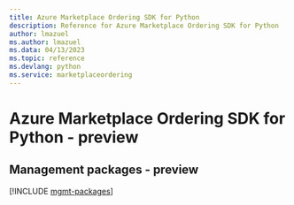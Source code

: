 ```yaml
---
title: Azure Marketplace Ordering SDK for Python
description: Reference for Azure Marketplace Ordering SDK for Python
author: lmazuel
ms.author: lmazuel
ms.data: 04/13/2023
ms.topic: reference
ms.devlang: python
ms.service: marketplaceordering
---
```

# Azure Marketplace Ordering SDK for Python - preview

## Management packages - preview
[!INCLUDE [mgmt-packages](marketplace-ordering-mgmt-index.md)]